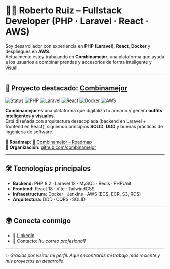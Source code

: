 # 👨‍💻 Roberto Ruiz – Fullstack Developer (PHP · Laravel · React · AWS)

Soy desarrollador con experiencia en **PHP (Laravel)**, **React**, **Docker** y despliegues en **AWS**.  
Actualmente estoy trabajando en **Combinamejor**, una plataforma que ayuda a los usuarios a combinar prendas y accesorios de forma inteligente y visual.

---

## 🚀 Proyecto destacado: [Combinamejor](https://github.com/combinamejor)

![Status](https://img.shields.io/badge/Status-En%20desarrollo-orange)
![PHP](https://img.shields.io/badge/PHP-8.2-blue)
![Laravel](https://img.shields.io/badge/Laravel-12-red)
![React](https://img.shields.io/badge/React-18-61dafb)
![Docker](https://img.shields.io/badge/Docker-ready-0db7ed)
![AWS](https://img.shields.io/badge/AWS-preparing-232f3e)

**Combinamejor** es una plataforma que digitaliza tu armario y genera **outfits inteligentes y visuales**.  
Está diseñada con arquitectura desacoplada (backend en Laravel + frontend en React), siguiendo principios **SOLID**, **DDD** y buenas prácticas de ingeniería de software.  

📌 **Roadmap:** [🚀 Combinamejor – Roadmap](https://github.com/users/robertoruva/projects/1)  
📌 **Organización:** [github.com/combinamejor](https://github.com/combinamejor)

---

## 🛠️ Tecnologías principales

- **Backend:** PHP 8.2 · Laravel 12 · MySQL · Redis · PHPUnit  
- **Frontend:** React 18 · Vite · TailwindCSS  
- **Infraestructura:** Docker · Jenkins · AWS (ECS, ECR, S3, RDS)  
- **Arquitectura:** DDD · CQRS · SOLID  

---

## 🌍 Conecta conmigo

- 💼 [LinkedIn](https://www.linkedin.com/in/robertoruva)  
- 📧 Contacto: *[tu correo profesional]*  

---

✨ *Gracias por visitar mi perfil. Aquí encontrarás mi trabajo más reciente y mis proyectos en desarrollo.*
